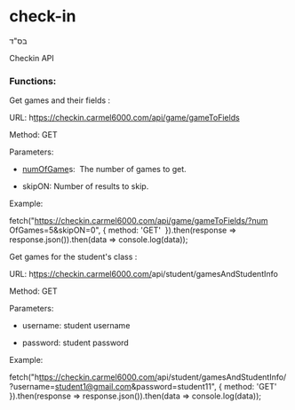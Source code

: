 # check-in 

בס"ד

Checkin API

### Functions:

Get games and their fields :

URL:  h[ttps://checkin.carmel6000.com/api/game/gameToFields](https://checkin.carmel6000.com/api/game/gameToFields/?munOfGames=[NUMBER)

Method: GET

Parameters:

-   [numOfGame](https://checkin.carmel6000.com/api/game/gameToFields/?munOfGames=[NUMBER)s:  The number of games to get.

-   skipON: Number of results to skip.

Example:

fetch("https://checkin.carmel6000.com/api/game/gameToFields/?num  OfGames=5&skipON=0", { method: 'GET'  }).then(response => response.json()).then(data => console.log(data));

Get games for the student's class :

URL:  h[ttps://checkin.carmel6000.com/](https://checkin.carmel6000.com/api/game/gameToFields/?munOfGames=[NUMBER)api/student/gamesAndStudentInfo

Method: GET

Parameters:

-   username: student username 

-   password: student password

Example:

fetch("h[ttps://checkin.carmel6000.com/](https://checkin.carmel6000.com/api/game/gameToFields/?munOfGames=[NUMBER)api/student/gamesAndStudentInfo/?username=student1@gmail.com&password=student11", { method: 'GET'  }).then(response => response.json()).then(data => console.log(data));